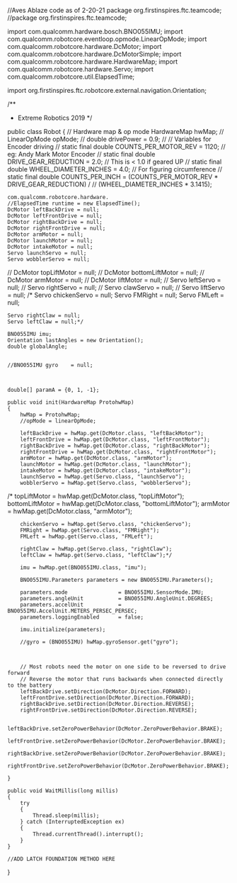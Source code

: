 //Aves Ablaze code as of 2-20-21
package org.firstinspires.ftc.teamcode;
//package org.firstinspires.ftc.teamcode;

import com.qualcomm.hardware.bosch.BNO055IMU;
import com.qualcomm.robotcore.eventloop.opmode.LinearOpMode;
import com.qualcomm.robotcore.hardware.DcMotor;
import com.qualcomm.robotcore.hardware.DcMotorSimple;
import com.qualcomm.robotcore.hardware.HardwareMap;
import com.qualcomm.robotcore.hardware.Servo;
import com.qualcomm.robotcore.util.ElapsedTime;

import org.firstinspires.ftc.robotcore.external.navigation.Orientation;

/**
 * Extreme Robotics 2019
 */

public class Robot
{
    // Hardware map & op mode
    HardwareMap hwMap;
//    LinearOpMode opMode;
//    double drivePower = 0.9;
//    // Variables for Encoder driving
//    static final double COUNTS_PER_MOTOR_REV = 1120;    // eg: Andy Mark Motor Encoder
//    static final double DRIVE_GEAR_REDUCTION = 2.0;     // This is < 1.0 if geared UP
//    static final double WHEEL_DIAMETER_INCHES = 4.0;     // For figuring circumference
//    static final double COUNTS_PER_INCH = (COUNTS_PER_MOTOR_REV * DRIVE_GEAR_REDUCTION) /
//            (WHEEL_DIAMETER_INCHES * 3.1415);

    com.qualcomm.robotcore.hardware.
    //ElapsedTime runtime = new ElapsedTime();
    DcMotor leftBackDrive = null;
    DcMotor leftFrontDrive = null;
    DcMotor rightBackDrive = null;
    DcMotor rightFrontDrive = null;
    DcMotor armMotor = null;
    DcMotor launchMotor = null;
    DcMotor intakeMotor = null;
    Servo launchServo = null;
    Servo wobblerServo = null;

//    DcMotor topLiftMotor = null;
//    DcMotor bottomLiftMotor = null;
//    DcMotor armMotor = null;
//    DcMotor liftMotor = null;
//    Servo leftServo = null;
//    Servo rightServo = null;
//    Servo clawServo = null;
//    Servo liftServo = null;
/*    Servo chickenServo = null;
    Servo FMRight = null;
    Servo FMLeft = null;

    Servo rightClaw = null;
    Servo leftClaw = null;*/

    BNO055IMU imu;
    Orientation lastAngles = new Orientation();
    double globalAngle;


    //BNO055IMU gyro    = null;



    double[] paramA = {0, 1, -1};

    public void init(HardwareMap ProtohwMap)
    {
        hwMap = ProtohwMap;
        //opMode = linearOpMode;

        leftBackDrive = hwMap.get(DcMotor.class, "leftBackMotor");
        leftFrontDrive = hwMap.get(DcMotor.class, "leftFrontMotor");
        rightBackDrive = hwMap.get(DcMotor.class, "rightBackMotor");
        rightFrontDrive = hwMap.get(DcMotor.class, "rightFrontMotor");
        armMotor = hwMap.get(DcMotor.class, "armMotor");
        launchMotor = hwMap.get(DcMotor.class, "launchMotor");
        intakeMotor = hwMap.get(DcMotor.class, "intakeMotor");
        launchServo = hwMap.get(Servo.class, "launchServo");
        wobblerServo = hwMap.get(Servo.class, "wobblerServo");


/*        topLiftMotor = hwMap.get(DcMotor.class, "topLiftMotor");
        bottomLiftMotor = hwMap.get(DcMotor.class, "bottomLiftMotor");
        armMotor = hwMap.get(DcMotor.class, "armMotor");

        chickenServo = hwMap.get(Servo.class, "chickenServo");
        FMRight = hwMap.get(Servo.class, "FMRight");
        FMLeft = hwMap.get(Servo.class, "FMLeft");

        rightClaw = hwMap.get(Servo.class, "rightClaw");
        leftClaw = hwMap.get(Servo.class, "leftClaw");*/

        imu = hwMap.get(BNO055IMU.class, "imu");

        BNO055IMU.Parameters parameters = new BNO055IMU.Parameters();

        parameters.mode                = BNO055IMU.SensorMode.IMU;
        parameters.angleUnit           = BNO055IMU.AngleUnit.DEGREES;
        parameters.accelUnit           = BNO055IMU.AccelUnit.METERS_PERSEC_PERSEC;
        parameters.loggingEnabled      = false;

        imu.initialize(parameters);

        //gyro = (BNO055IMU) hwMap.gyroSensor.get("gyro");



        // Most robots need the motor on one side to be reversed to drive forward
        // Reverse the motor that runs backwards when connected directly to the battery
        leftBackDrive.setDirection(DcMotor.Direction.FORWARD);
        leftFrontDrive.setDirection(DcMotor.Direction.FORWARD);
        rightBackDrive.setDirection(DcMotor.Direction.REVERSE);
        rightFrontDrive.setDirection(DcMotor.Direction.REVERSE);

        leftBackDrive.setZeroPowerBehavior(DcMotor.ZeroPowerBehavior.BRAKE);
        leftFrontDrive.setZeroPowerBehavior(DcMotor.ZeroPowerBehavior.BRAKE);
        rightBackDrive.setZeroPowerBehavior(DcMotor.ZeroPowerBehavior.BRAKE);
        rightFrontDrive.setZeroPowerBehavior(DcMotor.ZeroPowerBehavior.BRAKE);

    }

    public void WaitMillis(long millis)
    {
        try
        {
            Thread.sleep(millis);
        } catch (InterruptedException ex)
        {
            Thread.currentThread().interrupt();
        }
    }

    //ADD LATCH FOUNDATION METHOD HERE


}
